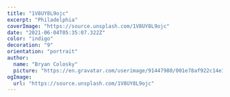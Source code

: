 ```yaml
---
title: "1V8UY8L9ojc"
excerpt: "Philadelphia"
coverImage: "https://source.unsplash.com/1V8UY8L9ojc"
date: "2021-06-04T05:35:07.322Z"
color: "indigo"
decoration: "9"
orientation: "portrait"
author:
  name: "Bryan Colosky"
  picture: "https://en.gravatar.com/userimage/91447980/001e78af922c14e1f0be6f2c2dc4dcc9.png?size=200"
ogImage:
  url: "https://source.unsplash.com/1V8UY8L9ojc"
---
```

